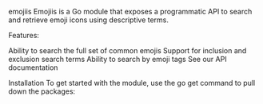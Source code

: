 emojiis
Emojiis is a Go module that exposes a programmatic API to search and retrieve emoji icons using descriptive terms.

 

Features:

Ability to search the full set of common emojis
Support for inclusion and exclusion search terms
Ability to search by emoji tags
See our API documentation

Installation
To get started with the module, use the go get command to pull down the packages:
